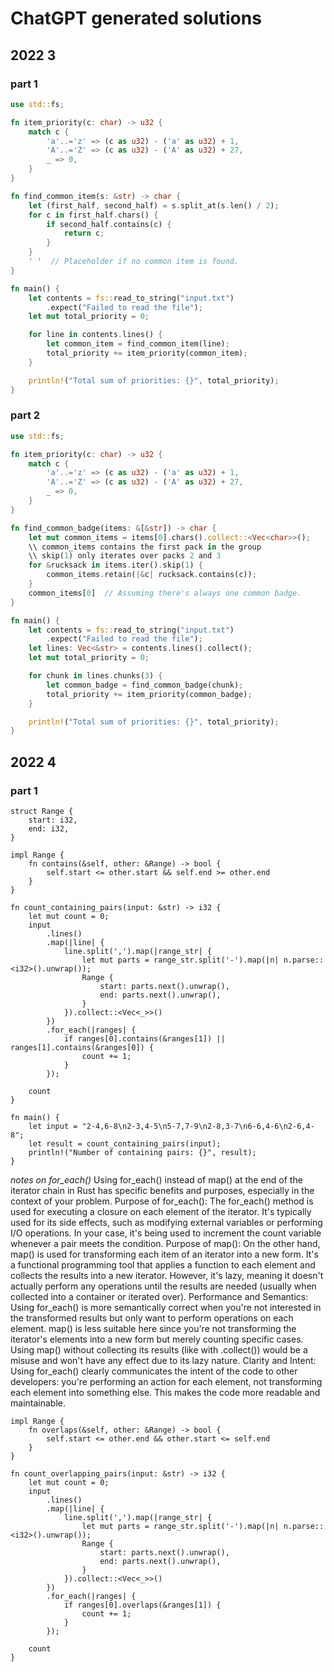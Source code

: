 # ChatGPT generated solutions


## 2022 3
### part 1
```rust
use std::fs;

fn item_priority(c: char) -> u32 {
    match c {
        'a'..='z' => (c as u32) - ('a' as u32) + 1,
        'A'..='Z' => (c as u32) - ('A' as u32) + 27,
        _ => 0,
    }
}

fn find_common_item(s: &str) -> char {
    let (first_half, second_half) = s.split_at(s.len() / 2);
    for c in first_half.chars() {
        if second_half.contains(c) {
            return c;
        }
    }
    ' '  // Placeholder if no common item is found.
}

fn main() {
    let contents = fs::read_to_string("input.txt")
        .expect("Failed to read the file");
    let mut total_priority = 0;

    for line in contents.lines() {
        let common_item = find_common_item(line);
        total_priority += item_priority(common_item);
    }

    println!("Total sum of priorities: {}", total_priority);
}
```
### part 2

```rust
use std::fs;

fn item_priority(c: char) -> u32 {
    match c {
        'a'..='z' => (c as u32) - ('a' as u32) + 1,
        'A'..='Z' => (c as u32) - ('A' as u32) + 27,
        _ => 0,
    }
}

fn find_common_badge(items: &[&str]) -> char {
    let mut common_items = items[0].chars().collect::<Vec<char>>();
    \\ common_items contains the first pack in the group
    \\ skip(1) only iterates over packs 2 and 3
    for &rucksack in items.iter().skip(1) {
        common_items.retain(|&c| rucksack.contains(c));
    }
    common_items[0]  // Assuming there's always one common badge.
}

fn main() {
    let contents = fs::read_to_string("input.txt")
        .expect("Failed to read the file");
    let lines: Vec<&str> = contents.lines().collect();
    let mut total_priority = 0;

    for chunk in lines.chunks(3) {
        let common_badge = find_common_badge(chunk);
        total_priority += item_priority(common_badge);
    }

    println!("Total sum of priorities: {}", total_priority);
}
```

## 2022 4
### part 1
```
struct Range {
    start: i32,
    end: i32,
}

impl Range {
    fn contains(&self, other: &Range) -> bool {
        self.start <= other.start && self.end >= other.end
    }
}

fn count_containing_pairs(input: &str) -> i32 {
    let mut count = 0;
    input
        .lines()
        .map(|line| {
            line.split(',').map(|range_str| {
                let mut parts = range_str.split('-').map(|n| n.parse::<i32>().unwrap());
                Range {
                    start: parts.next().unwrap(),
                    end: parts.next().unwrap(),
                }
            }).collect::<Vec<_>>()
        })
        .for_each(|ranges| {
            if ranges[0].contains(&ranges[1]) || ranges[1].contains(&ranges[0]) {
                count += 1;
            }
        });

    count
}

fn main() {
    let input = "2-4,6-8\n2-3,4-5\n5-7,7-9\n2-8,3-7\n6-6,4-6\n2-6,4-8";
    let result = count_containing_pairs(input);
    println!("Number of containing pairs: {}", result);
}

```
*notes on for\_each()*
Using for\_each() instead of map() at the end of the iterator chain in Rust has specific benefits and purposes, especially in the context of your problem.
Purpose of for\_each(): The for\_each() method is used for executing a closure on each element of the iterator. It's typically used for its side effects, such as modifying external variables or performing I/O operations. In your case, it's being used to increment the count variable whenever a pair meets the condition.
Purpose of map(): On the other hand, map() is used for transforming each item of an iterator into a new form. It's a functional programming tool that applies a function to each element and collects the results into a new iterator. However, it's lazy, meaning it doesn't actually perform any operations until the results are needed (usually when collected into a container or iterated over).
Performance and Semantics: Using for\_each() is more semantically correct when you're not interested in the transformed results but only want to perform operations on each element. map() is less suitable here since you're not transforming the iterator's elements into a new form but merely counting specific cases. Using map() without collecting its results (like with .collect()) would be a misuse and won't have any effect due to its lazy nature.
Clarity and Intent: Using for\_each() clearly communicates the intent of the code to other developers: you're performing an action for each element, not transforming each element into something else. This makes the code more readable and maintainable.

```
impl Range {
    fn overlaps(&self, other: &Range) -> bool {
        self.start <= other.end && other.start <= self.end
    }
}

fn count_overlapping_pairs(input: &str) -> i32 {
    let mut count = 0;
    input
        .lines()
        .map(|line| {
            line.split(',').map(|range_str| {
                let mut parts = range_str.split('-').map(|n| n.parse::<i32>().unwrap());
                Range {
                    start: parts.next().unwrap(),
                    end: parts.next().unwrap(),
                }
            }).collect::<Vec<_>>()
        })
        .for_each(|ranges| {
            if ranges[0].overlaps(&ranges[1]) {
                count += 1;
            }
        });

    count
}
```
